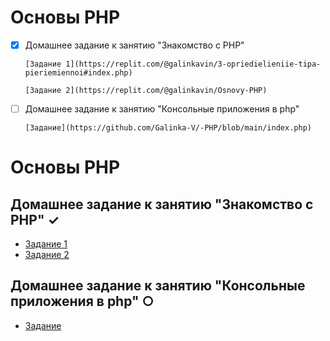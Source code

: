 # Основы PHP
- [x] Домашнее задание к занятию "Знакомство с PHP"
      
      [Задание 1](https://replit.com/@galinkavin/3-opriedielieniie-tipa-pieriemiennoi#index.php)
      
      [Задание 2](https://replit.com/@galinkavin/Osnovy-PHP)
      
- [ ] Домашнее задание к занятию "Консольные приложения в php"
      
      [Задание](https://github.com/Galinka-V/-PHP/blob/main/index.php)



# Основы PHP

## Домашнее задание к занятию "Знакомство с PHP" ✓
- [Задание 1](https://replit.com/@galinkavin/3-opriedielieniie-tipa-pieriemiennoi#index.php)
- [Задание 2](https://replit.com/@galinkavin/Osnovy-PHP)

## Домашнее задание к занятию "Консольные приложения в php" ○
- [Задание](https://github.com/Galinka-V/-PHP/blob/main/index.php)
